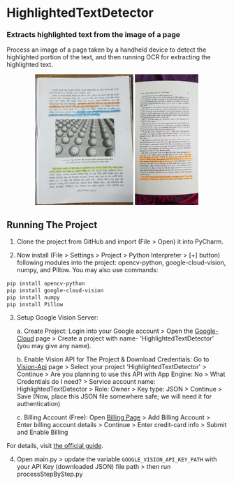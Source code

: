 # HighlightedTextDetector
### Extracts highlighted text from the image of a page

Process an image of a page taken by a handheld device to detect the highlighted portion of the text, and then running OCR for extracting the highlighted text.

<div align="center">
  <img src="https://raw.githubusercontent.com/MinhasKamal/HighlightedTextDetector/main/highlighted-bengali-sample.jpg" alt="Bengali Sample Image" width=auto height="300px"/>
  <img src="https://raw.githubusercontent.com/MinhasKamal/HighlightedTextDetector/main/highlighted-english-sample.jpg" alt="English Sample Image" width=auto height="300px"/>
</div>

## Running The Project

1. Clone the project from GitHub and import (File > Open) it into PyCharm.

2. Now install (File > Settings > Project > Python Interpreter > [+] button) following modules into the project: opencv-python, google-cloud-vision, numpy, and Pillow. You may also use commands:
```
pip install opencv-python 
pip install google-cloud-vision
pip install numpy
pip install Pillow
```

3. Setup Google Vision Server:
 
    a. Create Project: Login into your Google account > Open the [Google-Cloud](https://console.cloud.google.com/projectselector2/home/dashboard) page > Create a project with name- 'HighlightedTextDetector' (you may give any name).
 
    b. Enable Vision API for The Project & Download Credentials: Go to [Vision-Api](https://console.cloud.google.com/flows/enableapi?apiid=vision.googleapis.com) page > Select your project 'HighlightedTextDetector' > Continue > Are you planning to use this API with App Engine: No > What Credentials do I need? > Service account name: HighlightedTextDetector > Role: Owner > Key type: JSON > Continue > Save (Now, place this JSON file somewhere safe; we will need it for authentication)

    c.  Billing Account (Free): Open [Billing Page](https://console.cloud.google.com/billing) > Add Billing Account > Enter billing account details > Continue > Enter credit-card info > Submit and Enable Billing

For details, visit [the official guide](https://cloud.google.com/vision/docs/quickstart#set_up_a_google_cloud_vision_api_project).

4. Open main.py > update the variable `GOOGLE_VISION_API_KEY_PATH` with your API Key (downloaded JSON) file path > then run processStepByStep.py
